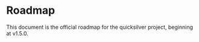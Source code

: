 # Roadmap

This document is the official roadmap for the quicksilver project, beginning at v1.5.0.  

